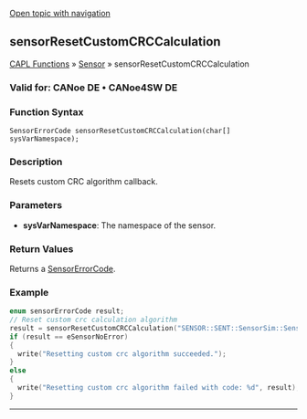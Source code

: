 [Open topic with navigation](../../../../../CANoeDEFamily.htm#Topics/CAPLFunctions/Sensor/Functions/CAPLfunctionSensorResetCustomCRCCalculation.md)

## sensorResetCustomCRCCalculation

[CAPL Functions](../../CAPLfunctions.md) » [Sensor](../CAPLfunctionsSensorOverview.md) » sensorResetCustomCRCCalculation

### Valid for: CANoe DE • CANoe4SW DE

### Function Syntax

```plaintext
SensorErrorCode sensorResetCustomCRCCalculation(char[] sysVarNamespace);
```

### Description

Resets custom CRC algorithm callback.

### Parameters

- **sysVarNamespace**: The namespace of the sensor.

### Return Values

Returns a [SensorErrorCode](../CAPLfunctionsSensorEnumeration.md).

### Example

```c
enum sensorErrorCode result;
// Reset custom crc calculation algorithm
result = sensorResetCustomCRCCalculation("SENSOR::SENT::SensorSim::Sensor");
if (result == eSensorNoError)
{
  write("Resetting custom crc algorithm succeeded.");
}
else
{
  write("Resetting custom crc algorithm failed with code: %d", result);
}
```

---
